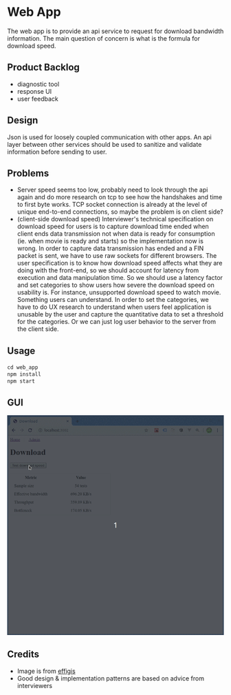 # Web App
The web app is to provide an api service to request for download bandwidth information. The main question of concern is what is the formula for download speed.

## Product Backlog
- diagnostic tool
- response UI
- user feedback 

## Design
Json is used for loosely coupled communication with other apps. An api layer between other services should be used to sanitize and validate information before sending to user. 

## Problems
- Server speed seems too low, probably need to look through the api again and do more research on tcp to see how the handshakes and time to first byte works. TCP socket connection is already at the level of unique end-to-end connections, so maybe the problem is on client side?
- (client-side download speed) Interviewer's technical specification on download speed for users is to capture download time ended when client ends data transmission not when data is ready for consumption (ie. when movie is ready and starts) so the implementation now is wrong. In order to capture data transmission has ended and a FIN packet is sent, we have to use raw sockets for different browsers. The user specification is to know how download speed affects what they are doing with the front-end, so we should account for latency from execution and data manipulation time. So we should use a latency factor and set categories to show users how severe the download speed on usability is. For instance, unsupported download speed to watch movie. Something users can understand. In order to set the categories, we have to do UX research to understand when users feel application is unusable by the user and capture the quantitative data to set a threshold for the categories. Or we can just log user behavior to the server from the client side.

## Usage
```
cd web_app
npm install
npm start
```

## GUI
![](web_app.gif)

## Credits
- Image is from [effigis](https://effigis.com/en/solutions/satellite-images/satellite-image-samples/)
- Good design & implementation patterns are based on advice from interviewers